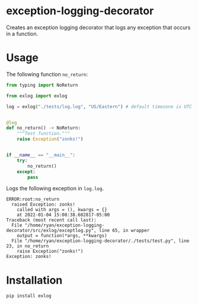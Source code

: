 # exception-logging-decorator

Creates an exception logging decorator that logs any exception that occurs in a function.

# Usage

The following function `no_return`:
```py
from typing import NoReturn

from exlog import exlog

log = exlog("./tests/log.log", "US/Eastern") # default timezone is UTC


@log
def no_return() -> NoReturn:
    """Test function."""
    raise Exception("zonks!")


if __name__ == "__main__":
    try:
        no_return()
    except:
        pass
```
Logs the following exception in `log.log`.
```
ERROR:root:no_return
  raised Exception: zonks!
    called with args = (), kwargs = {}
    at 2022-01-04 15:08:38.602817-05:00
Traceback (most recent call last):
  File "/home/ryan/exception-logging-decorator/src/exlog/exceptlog.py", line 65, in wrapper
    output = function(*args, **kwargs)
  File "/home/ryan/exception-logging-decorator/./tests/test.py", line 23, in no_return
    raise Exception("zonks!")
Exception: zonks!
```

# Installation

```
pip install exlog
```
